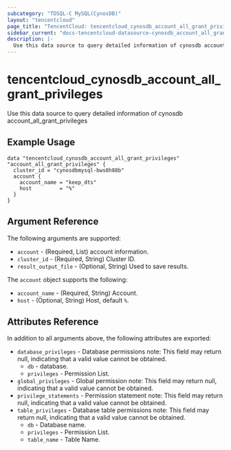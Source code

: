 ```yaml
---
subcategory: "TDSQL-C MySQL(CynosDB)"
layout: "tencentcloud"
page_title: "TencentCloud: tencentcloud_cynosdb_account_all_grant_privileges"
sidebar_current: "docs-tencentcloud-datasource-cynosdb_account_all_grant_privileges"
description: |-
  Use this data source to query detailed information of cynosdb account_all_grant_privileges
---
```


# tencentcloud_cynosdb_account_all_grant_privileges

Use this data source to query detailed information of cynosdb account_all_grant_privileges

## Example Usage

```hcl
data "tencentcloud_cynosdb_account_all_grant_privileges" "account_all_grant_privileges" {
  cluster_id = "cynosdbmysql-bws8h88b"
  account {
    account_name = "keep_dts"
    host         = "%"
  }
}
```

## Argument Reference

The following arguments are supported:

* `account` - (Required, List) account information.
* `cluster_id` - (Required, String) Cluster ID.
* `result_output_file` - (Optional, String) Used to save results.

The `account` object supports the following:

* `account_name` - (Required, String) Account.
* `host` - (Optional, String) Host, default `%`.

## Attributes Reference

In addition to all arguments above, the following attributes are exported:

* `database_privileges` - Database permissions note: This field may return null, indicating that a valid value cannot be obtained.
  * `db` - database.
  * `privileges` - Permission List.
* `global_privileges` - Global permission note: This field may return null, indicating that a valid value cannot be obtained.
* `privilege_statements` - Permission statement note: This field may return null, indicating that a valid value cannot be obtained.
* `table_privileges` - Database table permissions note: This field may return null, indicating that a valid value cannot be obtained.
  * `db` - Database name.
  * `privileges` - Permission List.
  * `table_name` - Table Name.


